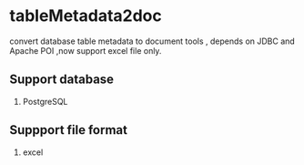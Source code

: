 # tableMetadata2doc
convert database table metadata to document tools , depends on JDBC and Apache POI ,now support excel file only.
## Support database
1. PostgreSQL

## Suppport file format
1. excel



